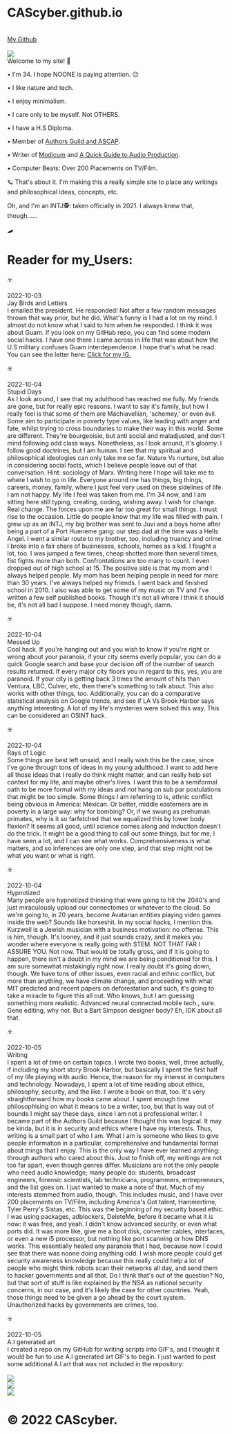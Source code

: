 # CAScyber.github.io
<a href="http://www.google.com" target="_blank"></a> <br>
<a href="http://www.whitehouse.gov"></a>
<a href="http://www.nsa.gov"></a>
<a href="http://www.cia.gov"></a>
<a href="https://github.com/CAScyber/CAScyber.github.io" target="_blank">My Github</a>
<br>
<br>
<img src="https://f004.backblazeb2.com/file/Haks123/Images/DSC01112.JPG">
<br>
Welcome to my site! 🛴

• I'm 34. I hope NOONE is paying attention. 😐

• I like nature and tech.

• I enjoy minimalism.

• I care only to be myself. Not OTHERS.

• I have a H.S Diploma.

• Member of <a href="https://www.linkedin.com/mwlite/in/jgtoves">Authors Guild and ASCAP</a>.

• Writer of <a href="https://www.amazon.com/Jeffrey-Toves-ebook/dp/B09PH5MLNW/ref=mp_s_a_1_8?crid=1K0WMFY238UHX&keywords=modicum+toves&qid=1655598646&sprefix=modicum+toves%2Caps%2C548&sr=8-8">Modicum</a> and <a href="https://www.amazon.com/gp/product/B0B5ZF3SP2/ref=dbs_a_def_awm_bibl_vppi_i1">A Quick Guide to Audio Production</a>.

• Computer Beats: Over 200 Placements on TV/Film.

🪐 That's about it. I'm making this a really simple site to place any
writings and philosophical ideas, concepts, etc.

Oh, and I'm an INTJ🕵️: taken officially in 2021. I always knew that, though......

🛹

<H1>Reader for my_Users:</H1>

☣️

<time>2022-10-03</time><br>Jay Birds and Letters<br>
I emailed the president. He responded! Not after a few random messages thrown that way prior, but he did. What's funny is I had a lot on my mind. I almost do not know what I said to him when he responded. I think it was about Guam. If you look on my GitHub repo, you can find some modern social hacks. I have one there I came across in life that was about how the U.S military confuses Guam interdependence. I hope that's what he read. You can see the letter here: <a href="https://www.instagram.com/jgtoves" target="_blank">Click for my IG.<a/>

☣️

<time>2022-10-04</time><br>Stupid Days<br>
As I look around, I see that my adulthood has reached me fully. My friends are gone, but for really epic reasons. I want to say it's family, but how I really feel is that some of them are Machiavellian, 'schemey,' or even evil. Some aim to participate in poverty type values, like leading with anger and fate, whilst trying to cross boundaries to make their way in this world. Some are different. They're bourgeoisie, but anti social and maladjusted, and don't mind following odd class ways. Nonetheless, as I look around, it's gloomy. I follow good doctrines, but I am human. I see that my spiritual and philosophical ideologies can only take me so far. Nature Vs nurture, but also in considering social facts, which I believe people leave out of that conversation. Hint: sociology of Marx. Writing here I hope will take me to where I wish to go in life. Everyone around me has things, big things, careers, money, family, where I just feel very used on these sidelines of life. I am not happy. My life I feel was taken from me. I'm 34 now, and I am sitting here still typing, creating, coding, wishing away. I wish for change. Real change. The forces upon me are far too great for small things. I must rise to the occasion. Little do people know that my life was filled with pain. I grew up as an INTJ, my big brother was sent to Juvi and a boys home after being a part of a Port Hueneme gang: our step dad at the time was a Hells Angel. I went a similar route to my brother, too, including truancy and crime. I broke into a fair share of businesses, schools, homes as a kid. I fought a lot, too. I was jumped a few times, cheap shotted more than several times, fist fights more than both. Confrontations are too many to count. I even dropped out of high school at 15.  The positive side is that my mom and I always helped people. My mom has been helping people in need for more than 30 years. I've always helped my friends. I went back and finished school in 2010. I also was able to get some of my music on TV and I've written a few self published books. Though it's not all where I think it should be, it's not all bad I suppose. I need money though, damn.  

☣️

<time>2022-10-04</time><br>Messed Up<br>
Cool hack. If you're hanging out and you wish to know if you're right or wrong about your paranoia, if your city seems overly popular, you can do a quick Google search and base your decision off of the number of search results returned. If every major city floors you in regard to this, yes, you are paranoid. If your city is getting back 3 times the amount of hits than Ventura, LBC, Culver, etc, then there's something to talk about. This also works with other things, too. Additionally, you can do a comparative statistical analysis on Google trends, and see if LA Vs Brook Harbor says anything interesting. A lot of my life's mysteries were solved this way. This can be considered an OSINT hack.

☣️

<time>2022-10-04</time><br>Rays of Logic<br>
Some things are best left unsaid, and I really wish this be the case, since I've gone through tons of ideas in my young adulthood. I want to add here all those ideas that I really do think might matter, and can really help set context for my life, and maybe other's lives. I want this to be a semiformal oath to be more formal with my ideas and not hang on sub par postulations that might be too simple. Some things I am referring to is, ethnic conflict being obvious in America: Mexican. Or better, middle easterners are in poverty in a large way: why for bombing? Or, if we swung as prehuman primates, why is it so farfetched that we equalized this by lower body flexion? It seems all good, until science comes along and induction doesn't do the trick. It might be a good thing to call out some things, but for me, I have seen a lot, and I can see what works. Comprehensiveness is what matters, and so inferences are only one step, and that step might not be what you want or what is right.

☣️

<time>2022-10-04</time><br>Hypnotized<br>
Many people are hypnotized thinking that were going to hit the 2040's and just miraculously upload our connectomes or whatever to the cloud. So we're going to, in 20 years, become Avatarian entities playing video games inside the web? Sounds like horseshit. In my social hacks, I mention this. Kurzweil is a Jewish musician with a business motivation: no offense. This is him, though. It's looney, and it just sounds crazy, and it makes you wonder where everyone is really going with STEM. NOT THAT FAR I ASSURE YOU. Not now. That would be totally gross, and if it is going to happen, there isn't a doubt in my mind we are being conditioned for this. I am sure somewhat mistakingly right now. I really doubt it's going down, though. We have tons of other issues, even racial and ethnic conflict, but more than anything, we have climate change, and proceeding with what MIT predicted and recent papers on deforestation and such, it's going to take a miracle to figure this all out. Who knows, but I am guessing something more realistic. Advanced neural connected mobile tech., sure. Gene editing, why not. But a Bart Simpson designer body? Eh, IDK about all that.

☣️

<time>2022-10-05</time><br>Writing<br>
I spent a lot of time on certain topics. I wrote two books, well, three actually, if including my short story Brook Harbor, but basically I spent the first half of my life playing with audio. Hence, the reason for my interest in computers and technology. Nowadays, I spent a lot of time reading about ethics, philosophy, security, and the like. I wrote a book on that, too. It's very straightforward how my books came about. I spent enough time philosophising on what it means to be a writer, too, but that is way out of bounds I might say these days, since I am not a professional writer. I became part of the Authors Guild because I thought this was logical. It may be kinda, but it is in security and ethics where I have my interests. Thus, writing is a small part of who I am. What I am is someone who likes to give people information in a particular, comprehensive and fundamental format about things that I enjoy. This is the only way I have ever learned anything: through authors who cared about this. Just to finish off, my writings are not too far apart, even though genres differ. Musicians are not the only people who need audio knowledge; many people do: students, broadcast engineers, forensic scientists, lab technicians, programmers, entrepreneurs, and the list goes on. I just wanted to make a note of that. Much of my interests stemmed from audio, though. This includes music, and I have over 200 placements on TV/Film, including America's Got talent, Hammertime, Tyler Perry's Sistas, etc. This was the beginning of my security based ethic. I was using packages, adblockers, DeleteMe, before it became what it is now: it was free, and yeah. I didn't know advanced security, or even what ports did. It was more like, give me a boot disk, converter cables, interfaces, or even a new i5 processor, but nothing like port scanning or how DNS works. This essentially healed any paranoia that I had, because now I could see that there was noone doing anything odd. I wish more people could get security awareness knowledge because this really could help a lot of people who might think robots scan their networks all day, and send them to hacker governments and all that. Do I think that's out of the question? No, but that sort of stuff is like explained by the NSA as national security concerns, in our case, and it's likely the case for other countries. Yeah, those things need to be given a go ahead by the court system. Unauthorized hacks by governments are crimes, too.

 ☣️

<time>2022-10-05</time><br>A.I generated art<br>
I created a repo on my GitHub for writing scripts into GIF's, and I thought it would be fun to use A.I generated art GIF's to begin. I just wanted to post some additional A.I art that was not included in the repository:
<br>
<br>
<img src="https://f004.backblazeb2.com/b2api/v1/b2_download_file_by_id?fileId=4_ze04938f492835fad82330b11_f1163bdafe6b747cc_d20221005_m111449_c004_v0402000_t0026_u01664968489850" />
<br>
<img src="https://f004.backblazeb2.com/b2api/v1/b2_download_file_by_id?fileId=4_ze04938f492835fad82330b11_f1077d0b19c0be84a_d20221005_m111447_c004_v0402001_t0033_u01664968487950" />
<br>
<img src="https://f004.backblazeb2.com/b2api/v1/b2_download_file_by_id?fileId=4_ze04938f492835fad82330b11_f108e3ef16dbdf355_d20221005_m111507_c004_v0402007_t0033_u01664968507317" />
<br>
# © 2022 CAScyber.

